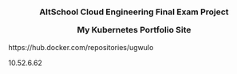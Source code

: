 <h3><p align="center">
AltSchool Cloud Engineering Final Exam Project
</p>
<p align="center">
My Kubernetes Portfolio Site
</p>
</h3>
https://hub.docker.com/repositories/ugwulo

10.52.6.62